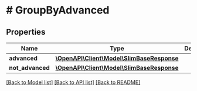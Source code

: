 # # GroupByAdvanced

## Properties

Name | Type | Description | Notes
------------ | ------------- | ------------- | -------------
**advanced** | [**\OpenAPI\Client\Model\SlimBaseResponse**](SlimBaseResponse.md) |  | [optional]
**not_advanced** | [**\OpenAPI\Client\Model\SlimBaseResponse**](SlimBaseResponse.md) |  | [optional]

[[Back to Model list]](../../README.md#models) [[Back to API list]](../../README.md#endpoints) [[Back to README]](../../README.md)

